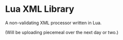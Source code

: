 # Lua XML Library

A non-validating XML processor written in Lua.

(Will be uploading piecemeal over the next day or two.)
